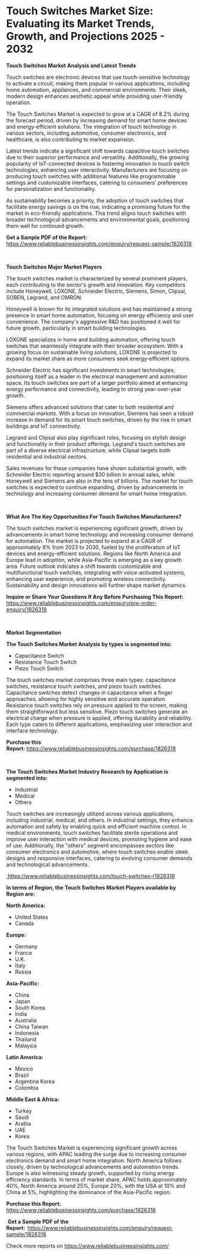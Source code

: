 <p><h1>Touch Switches Market Size: Evaluating its Market Trends, Growth, and Projections 2025 - 2032</h1></p><p><strong>Touch Switches Market Analysis and Latest Trends</strong></p>
<p><p>Touch switches are electronic devices that use touch-sensitive technology to activate a circuit, making them popular in various applications, including home automation, appliances, and commercial environments. Their sleek, modern design enhances aesthetic appeal while providing user-friendly operation. </p><p>The Touch Switches Market is expected to grow at a CAGR of 8.2% during the forecast period, driven by increasing demand for smart home devices and energy-efficient solutions. The integration of touch technology in various sectors, including automotive, consumer electronics, and healthcare, is also contributing to market expansion. </p><p>Latest trends indicate a significant shift towards capacitive touch switches due to their superior performance and versatility. Additionally, the growing popularity of IoT-connected devices is fostering innovation in touch switch technologies, enhancing user interactivity. Manufacturers are focusing on producing touch switches with additional features like programmable settings and customizable interfaces, catering to consumers' preferences for personalization and functionality. </p><p>As sustainability becomes a priority, the adoption of touch switches that facilitate energy savings is on the rise, indicating a promising future for the market in eco-friendly applications. This trend aligns touch switches with broader technological advancements and environmental goals, positioning them well for continued growth.</p></p>
<p><strong>Get a Sample PDF of the Report:&nbsp;</strong> <a href="https://www.reliablebusinessinsights.com/enquiry/request-sample/1826318?utm_campaign=2252&utm_medium=2&utm_source=Github&utm_content=ia&utm_term=18022025&utm_id=touch-switches">https://www.reliablebusinessinsights.com/enquiry/request-sample/1826318</a></p>
<p>&nbsp;</p>
<p><strong>Touch Switches Major Market Players</strong></p>
<p><p>The touch switches market is characterized by several prominent players, each contributing to the sector's growth and innovation. Key competitors include Honeywell, LOXONE, Schneider Electric, Siemens, Simon, Clipsal, SOBEN, Legrand, and OMRON. </p><p>Honeywell is known for its integrated solutions and has maintained a strong presence in smart home automation, focusing on energy efficiency and user convenience. The company's aggressive R&D has positioned it well for future growth, particularly in smart building technologies.</p><p>LOXONE specializes in home and building automation, offering touch switches that seamlessly integrate with their broader ecosystem. With a growing focus on sustainable living solutions, LOXONE is projected to expand its market share as more consumers seek energy-efficient options.</p><p>Schneider Electric has significant investments in smart technologies, positioning itself as a leader in the electrical management and automation space. Its touch switches are part of a larger portfolio aimed at enhancing energy performance and connectivity, leading to strong year-over-year growth.</p><p>Siemens offers advanced solutions that cater to both residential and commercial markets. With a focus on innovation, Siemens has seen a robust increase in demand for its smart touch switches, driven by the rise in smart buildings and IoT connectivity.</p><p>Legrand and Clipsal also play significant roles, focusing on stylish design and functionality in their product offerings. Legrand's touch switches are part of a diverse electrical infrastructure, while Clipsal targets both residential and industrial sectors.</p><p>Sales revenues for these companies have shown substantial growth, with Schneider Electric reporting around $30 billion in annual sales, while Honeywell and Siemens are also in the tens of billions. The market for touch switches is expected to continue expanding, driven by advancements in technology and increasing consumer demand for smart home integration.</p></p>
<p>&nbsp;</p>
<p><strong>What Are The Key Opportunities For Touch Switches Manufacturers?</strong></p>
<p><p>The touch switches market is experiencing significant growth, driven by advancements in smart home technology and increasing consumer demand for automation. The market is projected to expand at a CAGR of approximately 8% from 2023 to 2030, fueled by the proliferation of IoT devices and energy-efficient solutions. Regions like North America and Europe lead in adoption, while Asia-Pacific is emerging as a key growth area. Future outlook indicates a shift towards customizable and multifunctional touch switches, integrating with voice-activated systems, enhancing user experience, and promoting wireless connectivity. Sustainability and design innovations will further shape market dynamics.</p></p>
<p><strong>Inquire or Share Your Questions If Any Before Purchasing This Report:</strong> <a href="https://www.reliablebusinessinsights.com/enquiry/pre-order-enquiry/1826318?utm_campaign=2252&utm_medium=2&utm_source=Github&utm_content=ia&utm_term=18022025&utm_id=touch-switches">https://www.reliablebusinessinsights.com/enquiry/pre-order-enquiry/1826318</a></p>
<p>&nbsp;</p>
<p><strong>Market Segmentation</strong></p>
<p><strong>The Touch Switches Market Analysis by types is segmented into:</strong></p>
<p><ul><li>Capacitance Switch</li><li>Resistance Touch Switch</li><li>Piezo Touch Switch</li></ul></p>
<p><p>The touch switches market comprises three main types: capacitance switches, resistance touch switches, and piezo touch switches. Capacitance switches detect changes in capacitance when a finger approaches, allowing for highly sensitive and accurate operation. Resistance touch switches rely on pressure applied to the screen, making them straightforward but less sensitive. Piezo touch switches generate an electrical charge when pressure is applied, offering durability and reliability. Each type caters to different applications, emphasizing user interaction and interface technology.</p></p>
<p><strong>Purchase this Report:&nbsp;</strong><a href="https://www.reliablebusinessinsights.com/purchase/1826318?utm_campaign=2252&utm_medium=2&utm_source=Github&utm_content=ia&utm_term=18022025&utm_id=touch-switches">https://www.reliablebusinessinsights.com/purchase/1826318</a></p>
<p>&nbsp;</p>
<p><strong>The Touch Switches Market Industry Research by Application is segmented into:</strong></p>
<p><ul><li>Industrial</li><li>Medical</li><li>Others</li></ul></p>
<p><p>Touch switches are increasingly utilized across various applications, including industrial, medical, and others. In industrial settings, they enhance automation and safety by enabling quick and efficient machine control. In medical environments, touch switches facilitate sterile operations and improve user interaction with medical devices, promoting hygiene and ease of use. Additionally, the "others" segment encompasses sectors like consumer electronics and automotive, where touch switches enable sleek designs and responsive interfaces, catering to evolving consumer demands and technological advancements.</p></p>
<p><a href="https://www.reliablebusinessinsights.com/touch-switches-r1826318?utm_campaign=2252&utm_medium=2&utm_source=Github&utm_content=ia&utm_term=18022025&utm_id=touch-switches">&nbsp;https://www.reliablebusinessinsights.com/touch-switches-r1826318</a></p>
<p><strong>In terms of Region, the Touch Switches Market Players available by Region are:</strong></p>
<p>
    <p> <strong> North America: </strong>
        <ul>
            <li>United States</li>
            <li>Canada</li>
        </ul>
        </p> 
    <p> <strong> Europe: </strong>
        <ul>
            <li>Germany</li>
            <li>France</li>
            <li>U.K.</li>
            <li>Italy</li>
            <li>Russia</li>
        </ul>
        </p> 
    <p> <strong> Asia-Pacific: </strong>
        <ul>
            <li>China</li>
            <li>Japan</li>
            <li>South Korea</li>
            <li>India</li>
            <li>Australia</li>
            <li>China Taiwan</li>
            <li>Indonesia</li>
            <li>Thailand</li>
            <li>Malaysia</li>
        </ul>
        </p> 
    <p> <strong> Latin America: </strong>
        <ul>
            <li>Mexico</li>
            <li>Brazil</li>
            <li>Argentina Korea</li>
            <li>Colombia</li>
        </ul>
        </p> 
    <p> <strong> Middle East & Africa: </strong>
        <ul>
            <li>Turkey</li>
            <li>Saudi</li>
            <li>Arabia</li>
            <li>UAE</li>
            <li>Korea</li>
        </ul>
    </p>
    </p>
<p><p>The Touch Switches Market is experiencing significant growth across various regions, with APAC leading the surge due to increasing consumer electronics demand and smart home integration. North America follows closely, driven by technological advancements and automation trends. Europe is also witnessing steady growth, supported by rising energy efficiency standards. In terms of market share, APAC holds approximately 40%, North America around 25%, Europe 20%, with the USA at 10% and China at 5%, highlighting the dominance of the Asia-Pacific region.</p></p>
<p><strong>Purchase this Report: </strong><a href="https://www.reliablebusinessinsights.com/purchase/1826318?utm_campaign=2252&utm_medium=2&utm_source=Github&utm_content=ia&utm_term=18022025&utm_id=touch-switches">https://www.reliablebusinessinsights.com/purchase/1826318</a></p>
<p>&nbsp;<strong>Get a Sample PDF of the Report:&nbsp;&nbsp;</strong><a href="https://www.reliablebusinessinsights.com/enquiry/request-sample/1826318?utm_campaign=2252&utm_medium=2&utm_source=Github&utm_content=ia&utm_term=18022025&utm_id=touch-switches">https://www.reliablebusinessinsights.com/enquiry/request-sample/1826318</a></p>
<p><strong></strong></p>
<p>Check more reports on <a href="https://www.reliablebusinessinsights.com/?utm_campaign=2252&utm_medium=2&utm_source=Github&utm_content=ia&utm_term=18022025&utm_id=touch-switches">https://www.reliablebusinessinsights.com/</a></p>